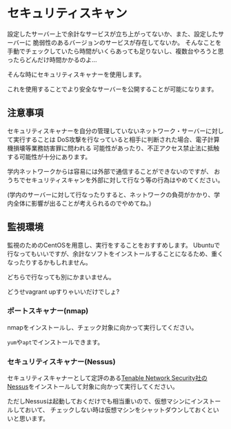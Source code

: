 # セキュリティスキャン

設定したサーバー上で余計なサービスが立ち上がってないか、また、設定したサーバーに
脆弱性のあるバージョンのサービスが存在してないか。
そんなことを手動でチェックしていたら時間がいくらあっても足りないし、複数台やろうと思ったらどんだけ時間かかるのよ…

そんな時にセキュリティスキャナーを使用します。

これを使用することでより安全なサーバーを公開することが可能になります。

## 注意事項

セキュリティスキャナーを自分の管理していないネットワーク・サーバーに対して実行することは
DoS攻撃を行なっていると相手に判断された場合、電子計算機損壊等業務妨害罪に問われる
可能性があったり、不正アクセス禁止法に抵触する可能性が十分にあります。

学内ネットワークからは容易には外部で通信することができないのですが、
おうちでセキュリティスキャンを外部に対して行なう等の行為はやめてください。

(学内のサーバーに対して行なったりすると、ネットワークの負荷がかかり、学内全体に影響が出ることが考えられるのでやめてね。)

## 監視環境

監視のためのCentOSを用意し、実行をすることをおすすめします。
Ubuntuで行なってもいいですが、余計なソフトをインストールすることになるため、重くなったりするかもしれません。

どちらで行なっても別にかまいません。

どうせvagrant upすりゃいいだけでしょ?

### ポートスキャナー(nmap)

nmapをインストールし、チェック対象に向かって実行してください。

`yum`や`apt`でインストールできます。

### セキュリティスキャナー(Nessus)

セキュリティスキャナーとして定評のある[Tenable Network Security社のNessus](http://www.tenable.com/products/nessus-vulnerability-scanner)をインストールして対象に向かって実行してください。

ただしNessusは起動しておくだけでも相当重いので、仮想マシンにインストールしておいて、
チェックしない時は仮想マシンをシャットダウンしておくといいと思います。
